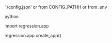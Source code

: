'./config.json' or from CONFIG_PATHH or from .env

 python
 
 import regression.app
 
 regression.app.create_app()
